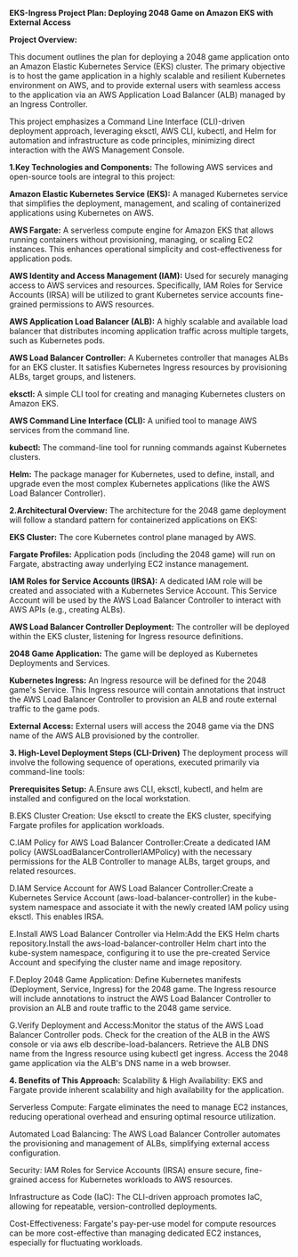 **EKS-Ingress Project Plan: Deploying 2048 Game on Amazon EKS with External Access**



**Project Overview:**

This document outlines the plan for deploying a 2048 game application onto an Amazon Elastic Kubernetes Service (EKS) cluster. The primary objective is to host the game application in a highly scalable and resilient Kubernetes environment on AWS, and to provide external users with seamless access to the application via an AWS Application Load Balancer (ALB) managed by an Ingress Controller.

This project emphasizes a Command Line Interface (CLI)-driven deployment approach, leveraging eksctl, AWS CLI, kubectl, and Helm for automation and infrastructure as code principles, minimizing direct interaction with the AWS Management Console.



**1.Key Technologies and Components:**
The following AWS services and open-source tools are integral to this project:

**Amazon Elastic Kubernetes Service (EKS):** A managed Kubernetes service that simplifies the deployment, management, and scaling of containerized applications using Kubernetes on AWS.

**AWS Fargate:** A serverless compute engine for Amazon EKS that allows running containers without provisioning, managing, or scaling EC2 instances. This enhances operational simplicity and cost-effectiveness for application pods.

**AWS Identity and Access Management (IAM):** Used for securely managing access to AWS services and resources. Specifically, IAM Roles for Service Accounts (IRSA) will be utilized to grant Kubernetes service accounts fine-grained permissions to AWS resources.

**AWS Application Load Balancer (ALB):** A highly scalable and available load balancer that distributes incoming application traffic across multiple targets, such as Kubernetes pods.

**AWS Load Balancer Controller:** A Kubernetes controller that manages ALBs for an EKS cluster. It satisfies Kubernetes Ingress resources by provisioning ALBs, target groups, and listeners.

**eksctl:** A simple CLI tool for creating and managing Kubernetes clusters on Amazon EKS.

**AWS Command Line Interface (CLI):** A unified tool to manage AWS services from the command line.

**kubectl:** The command-line tool for running commands against Kubernetes clusters.

**Helm:** The package manager for Kubernetes, used to define, install, and upgrade even the most complex Kubernetes applications (like the AWS Load Balancer Controller).



**2.Architectural Overview:**
The architecture for the 2048 game deployment will follow a standard pattern for containerized applications on EKS:

**EKS Cluster:** The core Kubernetes control plane managed by AWS.

**Fargate Profiles:** Application pods (including the 2048 game) will run on Fargate, abstracting away underlying EC2 instance management.

**IAM Roles for Service Accounts (IRSA):** A dedicated IAM role will be created and associated with a Kubernetes Service Account. This Service Account will be used by the AWS Load Balancer Controller to interact with AWS APIs (e.g., creating ALBs).

**AWS Load Balancer Controller Deployment:** The controller will be deployed within the EKS cluster, listening for Ingress resource definitions.

**2048 Game Application:** The game will be deployed as Kubernetes Deployments and Services.

**Kubernetes Ingress:** An Ingress resource will be defined for the 2048 game's Service. This Ingress resource will contain annotations that instruct the AWS Load Balancer Controller to provision an ALB and route external traffic to the game pods.

**External Access:** External users will access the 2048 game via the DNS name of the AWS ALB provisioned by the controller.



**3. High-Level Deployment Steps (CLI-Driven)**
The deployment process will involve the following sequence of operations, executed primarily via command-line tools:


**Prerequisites Setup:**
A.Ensure aws CLI, eksctl, kubectl, and helm are installed and configured on the local workstation.

B.EKS Cluster Creation: Use eksctl to create the EKS cluster, specifying Fargate profiles for application workloads.

C.IAM Policy for AWS Load Balancer Controller:Create a dedicated IAM policy (AWSLoadBalancerControllerIAMPolicy) with the necessary permissions for the ALB Controller to manage ALBs, target groups, and related resources.

D.IAM Service Account for AWS Load Balancer Controller:Create a Kubernetes Service Account (aws-load-balancer-controller) in the kube-system namespace and associate it with the newly created IAM policy using eksctl. This enables IRSA.

E.Install AWS Load Balancer Controller via Helm:Add the EKS Helm charts repository.Install the aws-load-balancer-controller Helm chart into the kube-system namespace, configuring it to use the pre-created Service Account and specifying the cluster name and image repository.

F.Deploy 2048 Game Application: Define Kubernetes manifests (Deployment, Service, Ingress) for the 2048 game.
The Ingress resource will include annotations to instruct the AWS Load Balancer Controller to provision an ALB and route traffic to the 2048 game service.

G.Verify Deployment and Access:Monitor the status of the AWS Load Balancer Controller pods.
Check for the creation of the ALB in the AWS console or via aws elb describe-load-balancers.
Retrieve the ALB DNS name from the Ingress resource using kubectl get ingress.
Access the 2048 game application via the ALB's DNS name in a web browser.



**4. Benefits of This Approach:**
Scalability & High Availability: EKS and Fargate provide inherent scalability and high availability for the application.

Serverless Compute: Fargate eliminates the need to manage EC2 instances, reducing operational overhead and ensuring optimal resource utilization.

Automated Load Balancing: The AWS Load Balancer Controller automates the provisioning and management of ALBs, simplifying external access configuration.

Security: IAM Roles for Service Accounts (IRSA) ensure secure, fine-grained access for Kubernetes workloads to AWS resources.

Infrastructure as Code (IaC): The CLI-driven approach promotes IaC, allowing for repeatable, version-controlled deployments.

Cost-Effectiveness: Fargate's pay-per-use model for compute resources can be more cost-effective than managing dedicated EC2 instances, especially for fluctuating workloads.
